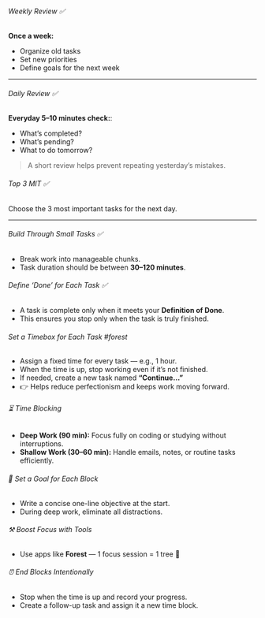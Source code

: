 ###### _Weekly Review_ ✅

**Once a week:**
- Organize old tasks    
- Set new priorities    
- Define goals for the next week

---

###### _Daily Review_ ✅

 **Everyday 5–10 minutes check:**:
- What’s completed?
- What’s pending?
- What to do tomorrow?	

> A short review helps prevent repeating yesterday’s mistakes.

###### _Top 3 MIT_  ✅

Choose the 3 most important tasks for the next day.

---

###### _Build Through Small Tasks_ ✅

- Break work into manageable chunks.    
- Task duration should be between **30–120 minutes**.
    

###### _Define ‘Done’ for Each Task_ ✅

- A task is complete only when it meets your **Definition of Done**.    
- This ensures you stop only when the task is truly finished.
    

###### _Set a Timebox for Each Task_ #forest 

- Assign a fixed time for every task — e.g., 1 hour.    
- When the time is up, stop working even if it’s not finished.    
- If needed, create a new task named **“Continue…”**    
- 👉 Helps reduce perfectionism and keeps work moving forward.    

###### ⏳ _Time Blocking_

- **Deep Work (90 min):** Focus fully on coding or studying without interruptions.    
- **Shallow Work (30–60 min):** Handle emails, notes, or routine tasks efficiently.    

###### 🎯 _Set a Goal for Each Block_

- Write a concise one-line objective at the start.    
- During deep work, eliminate all distractions.    

###### ⚒️ _Boost Focus with Tools_

- Use apps like **Forest** — 1 focus session = 1 tree 🌳    

###### ⏰ _End Blocks Intentionally_

- Stop when the time is up and record your progress.    
- Create a follow-up task and assign it a new time block.
